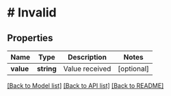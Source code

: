 # # Invalid

## Properties

Name | Type | Description | Notes
------------ | ------------- | ------------- | -------------
**value** | **string** | Value received | [optional] 

[[Back to Model list]](../../README.md#documentation-for-models) [[Back to API list]](../../README.md#documentation-for-api-endpoints) [[Back to README]](../../README.md)


